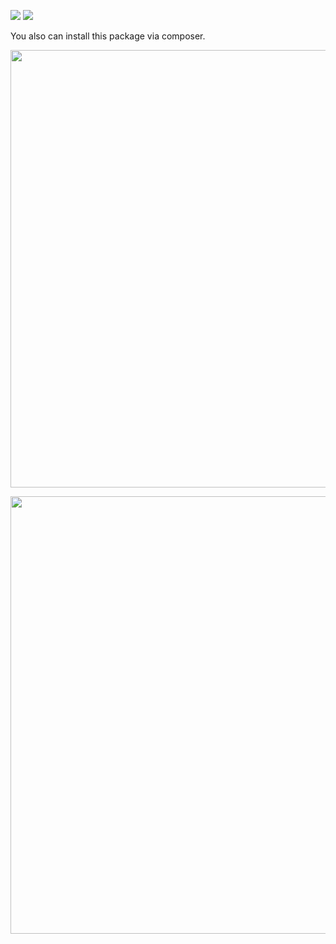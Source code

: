 <a href="https://codeclimate.com/github/Rustam-Amirov/php-project-lvl1/maintainability"><img src="https://api.codeclimate.com/v1/badges/5b9de7079ec18df5ce61/maintainability" /></a>
<a href="https://codeclimate.com/github/Rustam-Amirov/php-project-lvl1/test_coverage"><img src="https://api.codeclimate.com/v1/badges/5b9de7079ec18df5ce61/test_coverage" /></a>



You also can install this package via composer.

<a href="https://asciinema.org/a/d2al4s6UNZ5YLbs892HIqUdec?autoplay=1"><img src="https://asciinema.org/a/d2al4s6UNZ5YLbs892HIqUdec.png" width="700"/></a>


<a href="https://asciinema.org/a/nxxSneVxBnSuK6zDLBBh4Dhyp"><img src="https://asciinema.org/a/nxxSneVxBnSuK6zDLBBh4Dhyp.png" width="700"/></a>
